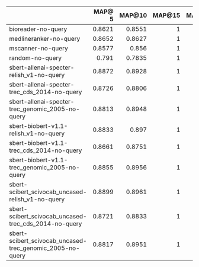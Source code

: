 |                                                           |   MAP@ 5 |   MAP@10 |   MAP@15 |   MAP@20 |   MAP@25 |
|:----------------------------------------------------------|---------:|---------:|---------:|---------:|---------:|
| bioreader-no-query                                        |   0.8621 |   0.8551 |        1 |      nan |      nan |
| medlineranker-no-query                                    |   0.8652 |   0.8627 |        1 |      nan |      nan |
| mscanner-no-query                                         |   0.8577 |   0.856  |        1 |      nan |      nan |
| random-no-query                                           |   0.791  |   0.7835 |        1 |      nan |      nan |
| sbert-allenai-specter-relish_v1-no-query                  |   0.8872 |   0.8928 |        1 |      nan |      nan |
| sbert-allenai-specter-trec_cds_2014-no-query              |   0.8726 |   0.8806 |        1 |      nan |      nan |
| sbert-allenai-specter-trec_genomic_2005-no-query          |   0.8813 |   0.8948 |        1 |      nan |      nan |
| sbert-biobert-v1.1-relish_v1-no-query                     |   0.8833 |   0.897  |        1 |      nan |      nan |
| sbert-biobert-v1.1-trec_cds_2014-no-query                 |   0.8661 |   0.8751 |        1 |      nan |      nan |
| sbert-biobert-v1.1-trec_genomic_2005-no-query             |   0.8855 |   0.8956 |        1 |      nan |      nan |
| sbert-scibert_scivocab_uncased-relish_v1-no-query         |   0.8899 |   0.8961 |        1 |      nan |      nan |
| sbert-scibert_scivocab_uncased-trec_cds_2014-no-query     |   0.8721 |   0.8833 |        1 |      nan |      nan |
| sbert-scibert_scivocab_uncased-trec_genomic_2005-no-query |   0.8817 |   0.8951 |        1 |      nan |      nan |